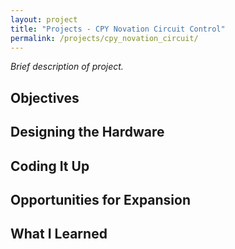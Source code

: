 ```yaml
---
layout: project
title: "Projects - CPY Novation Circuit Control"
permalink: /projects/cpy_novation_circuit/
---
```


_Brief description of project._

## Objectives

## Designing the Hardware

## Coding It Up

## Opportunities for Expansion

## What I Learned

